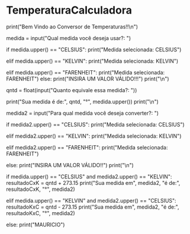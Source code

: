 # TemperaturaCalculadora
print("Bem Vindo ao Conversor de Temperaturas!!\n")

medida = input("Qual medida você deseja usar?: ")

if medida.upper() == "CELSIUS":
    print("Medida selecionada: CELSIUS")
    
elif medida.upper() == "KELVIN":
    print("Medida selecionada: KELVIN")
    
elif medida.upper() == "FARENHEIT":
    print("Medida selecionada: FARENHEIT") 
else:
    print("INSIRA UM VALOR VÁLIDO!!!")
print("\n")

qntd = float(input("Quanto equivale essa medida?: "))

print("Sua medida é de:", qntd, "°", medida.upper())
print("\n")

medida2 = input("Para qual medida você deseja converter?: ")

if medida2.upper() == "CELSIUS":
    print("Medida selecionada: CELSIUS")

elif medida2.upper() == "KELVIN":
    print("Medida selecionada: KELVIN")

elif medida2.upper() == "FARENHEIT":
    print("Medida selecionada: FARENHEIT")

else:
    print("INSIRA UM VALOR VÁLIDO!!")
print("\n") 

if medida.upper() == "CELSIUS" and medida2.upper() == "KELVIN":
    resultadoCxK = qntd + 273.15
    print("Sua medida em", medida2, "é de:", resultadoCxK, "°", medida2)

elif medida.upper() == "KELVIN" and medida2.upper() == "CELSIUS":
    resultadoKxC = qntd - 273.15
    print("Sua medida em", medida2, "é de:", resultadoKxC, "°", medida2)

else:
    print("MAURICIO")
